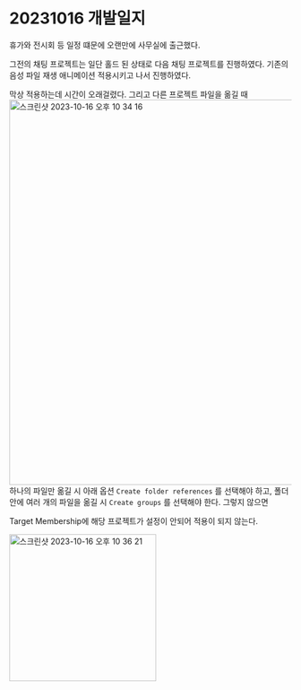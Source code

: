 # 20231016 개발일지
휴가와 전시회 등 일정 떄문에 오랜만에 사무실에 출근했다.

그전의 채팅 프로젝트는 일단 홀드 된 상태로 다음 채팅 프로젝트를 진행하였다. 기존의 음성 파일 재생 애니메이션 적용시키고 나서 진행하였다.

막상 적용하는데 시간이 오래걸렸다. 그리고 다른 프로젝트 파일을 옮길 때 
<img width="687" alt="스크린샷 2023-10-16 오후 10 34 16" src="https://github.com/bradheo65/SwiftUIFirebaseChat/assets/45350356/be441462-22c1-449f-8c92-8d4e4b3c0cad">
하나의 파일만 옮길 시 아래 옵션 `Create folder references` 를 선택해야 하고,
폴더안에 여러 개의 파일을 옮길 시 `Create groups` 를 선택해야 한다. 그렇지 않으면 

Target Membership에 해당 프로젝트가 설정이 안되어 적용이 되지 않는다.

<img width="262" alt="스크린샷 2023-10-16 오후 10 36 21" src="https://github.com/bradheo65/SwiftUIFirebaseChat/assets/45350356/170907f9-82ed-4a34-badc-fd64a93a0bb9">
